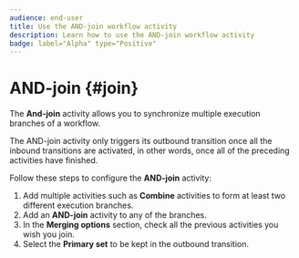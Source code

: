 ```yaml
---
audience: end-user
title: Use the AND-join workflow activity
description: Learn how to use the AND-join workflow activity
badge: label="Alpha" type="Positive"
---
```


# AND-join {#join}

The **And-join** activity allows you to synchronize multiple execution branches of a workflow.

The AND-join activity only triggers its outbound transition once all the inbound transitions are activated, in other words, once all of the preceding activities have finished.

Follow these steps to configure the **AND-join** activity:

1. Add multiple activities such as **Combine** activities to form at least two different execution branches.
1. Add an **AND-join** activity to any of the branches.
1. In the **Merging options** section, check all the previous activities you wish you join. 
1. Select the **Primary set** to be kept in the outbound transition. 
